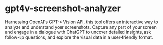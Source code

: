 # gpt4v-screenshot-analyzer
Harnessing OpenAI's GPT-4 Vision API, this tool offers an interactive way to analyze and understand your screenshots. Capture any part of your screen and engage in a dialogue with ChatGPT to uncover detailed insights, ask follow-up questions, and explore the visual data in a user-friendly format.
